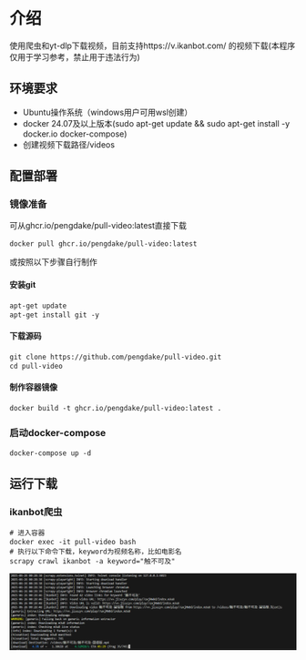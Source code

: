 # 介绍
使用爬虫和yt-dlp下载视频，目前支持https://v.ikanbot.com/ 的视频下载(本程序仅用于学习参考，禁止用于违法行为)
## 环境要求
* Ubuntu操作系统（windows用户可用wsl创建）
* docker 24.07及以上版本(sudo apt-get update && sudo apt-get install -y docker.io docker-compose)
* 创建视频下载路径/videos
## 配置部署
### 镜像准备
可从ghcr.io/pengdake/pull-video:latest直接下载
```
docker pull ghcr.io/pengdake/pull-video:latest
```
或按照以下步骤自行制作
#### 安装git
```
apt-get update
apt-get install git -y
```
#### 下载源码
```
git clone https://github.com/pengdake/pull-video.git
cd pull-video
```
#### 制作容器镜像
```
docker build -t ghcr.io/pengdake/pull-video:latest .
```
### 启动docker-compose
```
docker-compose up -d
```

## 运行下载
### ikanbot爬虫
```
# 进入容器
docker exec -it pull-video bash
# 执行以下命令下载，keyword为视频名称，比如电影名
scrapy crawl ikanbot -a keyword="触不可及"
```
![下载示例](img/example.png)